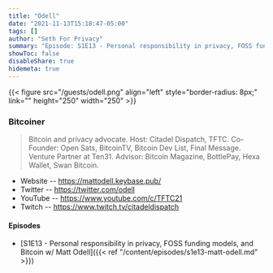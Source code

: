 ```yaml
---
title: "Odell"
date: "2021-11-13T15:18:47-05:00"
tags: []
author: "Seth For Privacy"
summary: "Episode: S1E13 - Personal responsibility in privacy, FOSS funding models, and Bitcoin w/ Matt Odell"
showToc: false
disableShare: true
hidemeta: true
---
```


{{< figure src="/guests/odell.png" align="left" style="border-radius: 8px;" link="" height="250" width="250" >}}

### Bitcoiner

> Bitcoin and privacy advocate. Host: Citadel Dispatch, TFTC. Co-Founder: Open Sats, BitcoinTV, Bitcoin Dev List, Final Message. Venture Partner at Ten31. Advisor: Bitcoin Magazine, BottlePay, Hexa Wallet, Swan Bitcoin.

- Website -- https://mattodell.keybase.pub/
- Twitter -- https://twitter.com/odell
- YouTube -- https://www.youtube.com/c/TFTC21
- Twitch -- https://www.twitch.tv/citadeldispatch

#### Episodes

- [S1E13 - Personal responsibility in privacy, FOSS funding models, and Bitcoin w/ Matt Odell]({{< ref "/content/episodes/s1e13-matt-odell.md" >}})
